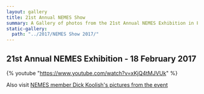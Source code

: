 ```yaml
---
layout: gallery 
title: 21st Annual NEMES Show
summary: A Gallery of photos from the 21st Annual NEMES Exhibition in February
static-gallery:
  path: "../2017/NEMES Show 2017/"
---
```


## 21st Annual NEMES Exhibition - 18 February 2017

{% youtube "https://www.youtube.com/watch?v=xKjQ4tMJVUk" %}

Also visit [NEMES member Dick Koolish's pictures from the event](http://www.dickkoolish.com/rmk_page/pictures_021817.html)
